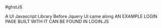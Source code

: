 #ghstJS

A UI Javascript Library Before Jquery UI came along
AN EXAMPLE LOGIN PAGE BUILT WITH IT CAN BE FOUND IN LOGIN.JS
